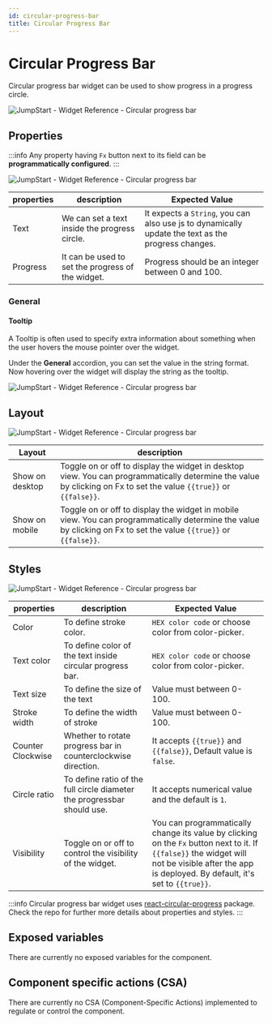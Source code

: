 ```yaml
---
id: circular-progress-bar
title: Circular Progress Bar
---
```

# Circular Progress Bar

Circular progress bar widget can be used to show progress in a progress circle.

<div style={{textAlign: 'center'}}>

<img className="screenshot-full" src="/img/widgets/circular-progressbar/cpb.png" alt="JumpStart - Widget Reference - Circular progress bar" />

</div>

## Properties

:::info
Any property having `Fx` button next to its field can be **programmatically configured**.
:::

<div style={{textAlign: 'center'}}>

<img className="screenshot-full" src="/img/widgets/circular-progressbar/prop.png" alt="JumpStart - Widget Reference - Circular progress bar" />

</div>

| properties  | description | Expected Value |
| ----------- | ----------- | --------------- |
| Text | We can set a text inside the progress circle.| It expects a `String`, you can also use js to dynamically update the text as the progress changes. |
| Progress | It can be used to set the progress of the widget. | Progress should be an integer between 0 and 100.|

### General
#### Tooltip

A Tooltip is often used to specify extra information about something when the user hovers the mouse pointer over the widget.

Under the <b>General</b> accordion, you can set the value in the string format. Now hovering over the widget will display the string as the tooltip.

<div style={{textAlign: 'center'}}>

<img className="screenshot-full" src="/img/tooltip.png" alt="JumpStart - Widget Reference - Circular progress bar" />

</div>

## Layout

<div style={{textAlign: 'center'}}>

<img className="screenshot-full" src="/img/widgets/circular-progressbar/layout.png" alt="JumpStart - Widget Reference - Circular progress bar" />

</div>

| Layout  | description |
| ----------- | ----------- |
| Show on desktop | Toggle on or off to display the widget in desktop view. You can programmatically determine the value by clicking on Fx to set the value `{{true}}` or `{{false}}`. |
| Show on mobile | Toggle on or off to display the widget in mobile view. You can programmatically determine the value by clicking on Fx to set the value `{{true}}` or `{{false}}`. |

## Styles

<div style={{textAlign: 'center'}}>

<img className="screenshot-full" src="/img/widgets/circular-progressbar/styles.png" alt="JumpStart - Widget Reference - Circular progress bar" />

</div>

| properties      | description | Expected Value |
| ----------- | ----------- | ------------------- |
| Color | To define stroke color.| `HEX color code` or choose color from color-picker. |
| Text color | To define color of the text inside circular progress bar.| `HEX color code` or choose color from color-picker. |
| Text size | To define the size of the text | Value must between 0-100. |
| Stroke width | To define the width of stroke | Value must between 0-100.|
| Counter Clockwise | Whether to rotate progress bar in counterclockwise direction. | It accepts `{{true}}` and `{{false}}`, Default value is `false`.|
| Circle ratio | To define ratio of the full circle diameter the progressbar should use. | It accepts numerical value and the default is `1`. |
| Visibility | Toggle on or off to control the visibility of the widget. | You can programmatically change its value by clicking on the `Fx` button next to it. If `{{false}}` the widget will not be visible after the app is deployed. By default, it's set to `{{true}}`. |

:::info
Circular progress bar widget uses [react-circular-progress](https://github.com/kevinsqi/react-circular-progressbar) package. Check the repo for further more details about properties and styles.
:::


## Exposed variables

There are currently no exposed variables for the component.

## Component specific actions (CSA)

There are currently no CSA (Component-Specific Actions) implemented to regulate or control the component.